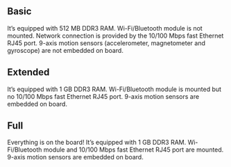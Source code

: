 ## Basic
It’s equipped with 512 MB DDR3 RAM. Wi-Fi/Bluetooth module is not mounted. Network connection is provided by the 10/100 Mbps fast Ethernet RJ45 port. 9-axis motion sensors (accelerometer, magnetometer and gyroscope) are not embedded on board.

## Extended
It’s equipped with 1 GB DDR3 RAM. Wi-Fi/Bluetooth module is mounted but no 10/100 Mbps fast Ethernet RJ45 port. 9-axis motion sensors are embedded on board.

## Full
Everything is on the board! It’s equipped with 1 GB DDR3 RAM. Wi-Fi/Bluetooth module and 10/100 Mbps fast Ethernet RJ45 port are mounted. 9-axis motion sensors are embedded on board.
